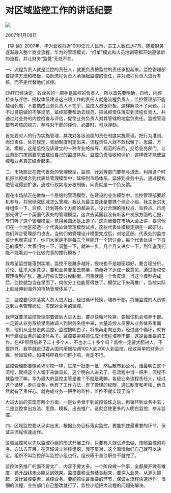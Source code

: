 # 对区域监控工作的讲话纪要
<img class="pv" src="https://api.visitor.plantree.me/visitor-badge/pv?namespace=plantree.me&key=renzhengfei-speeches/对区域监控工作的讲话纪要.md">



2007年1月08日



【导  读】2007年，华为营收将近1000亿元人民币，员工人数已达7万。随着财务逐渐融入整个商业流程，华为的管理模式、“打单”模式和人员培训等都开始遵循新的流程，并让财务“监管”无处不在。



一、流程负责人就是监控的责任人，就要负责把监控的责任承担起来。监控管理部要提供方法和模板，协助流程负责人承担起监控的责任，并对流程负责人进行考核，而不是代替他们监控。

EMT已经决定，各业务的一把手是监控的负责人。所以首先要明确，自检、内控检查与评估、授权体系建设这三项工作的责任人就是流程负责人，监控管理部不能越俎代庖，不要搞成业务负责人不在乎，监控人员很积极，这样解决不了问题。只不过目前做的不够规范，监控部要帮助去规范，把监控责任落实到流程负责人，并通过对业务的内控检查与评估，促使业务负责人对其管辖的地盘负责任。监控管理部有考核的权力，参与对干部的评价，必要时，可以弹劾。

首先要对人的行为实施管理，其次对各级流程的责任制度实施管理。把行为准则、岗位责任、处罚规定、奖励制度制定出来，流程责任人就不敢松懈了。思路、方法、模板，这是监控应该建立的一种专业的指导、规范的东西，交给业务部门，让业务部门按照要求去建设自己的监控体系，监控负责验收和评价，这样做才能使监控和业务真正结合起来。

二、市场部正在做代表处的管理模型，监控、计划等部门要参与进去。利用这个时机把监控揉合到代表处管理模型中，延伸到市场体系，延伸到业务中去。通过授权使管理得到扩张，通过行权实现分权制衡，问责就是一个负反馈。

现在市场部正在做每一个层级的管理模型，在建设的业务模型中，监控管理部要趁机参与，共同研究区域怎么管理。我认为最主要还是要搞个综合小组，我主张洪天峰组织一下，监控、计划等各个方面的都进去，设计合理的授权点、监控点。市场部先做了一个英国代表处的管理模型，这次去英国我没有听客户发展方面的汇报，专门听了这个管理模型，觉得英国还是上道了。这次我要在市场大会上讲，要求他们在一个地区部选一个代表处做管理模型试点，这些代表处模板定期在一起研讨，你们综合管理部门也去。当他们的管理设计模型完成后，对地区部、代表处的监控设计也就完成了。你们大家是不是每三个月能开一个研讨会，每个代表处讲一下自己的模型，大家归纳一下，调整一下，就进一步，几个月又进步一下，到年底我们能不能看到一个比较完善的推行模板？

我希望监控能落到实地，监控不是越多越好，授权也不是越密越好，要合理分析、讨论、征求大家意见，要和业务变革去商量，商量好了达成一致意见。通过授权使管理得到扩张，通过行权实现分权制衡，问责就是一个负反馈。当这个模型完成后，监控就包含在里面了，岗位分工也能管得住了。模型定下来再推广，监控实际上就延伸到海外的市场管理体系了。

三、监控要尽快落实人员大进大出，经过循环轮换，培养干部，将懂监控的人员输送到业务管理岗位，实现对业务的监控。

我早就要求监控管理部要做到大进大出，要尽快循环轮换，要抓住机会培养干部。一定要从业务系统里面抽调人到财务系统中来，大量监控人员要从业务体系里面来，他们从业务走向监控，监控搞明白了，将来再走向业务，经过这个循环，就有利于建成业务的监控体系了。监控要紧紧抓住应付流程培养干部，这是最重要的工作。在AP项目培养了二十多个人，不也才二十多个吗？监控一定要大胆进人，不要排外。我早就说过要从国内用服抽调100人到200人到监控。经过简单的财务训练，参加监控。如果纯粹靠你们孵小鸡，肯定不行。

监控管理部要像黄埔军校一样，进来一批走一批，然后散布到公司，谁最明白这个流程，就把这个人留下来做县长，这个明白人进去了，在流程中当一把手，流程不就监控了嘛。华为最大的监控主管是谁？不就是我嘛。各级业务流程责任人，经过这个循环，走向业务，他有了工作方法，有了管理的权限，通过制度和考核，他自然就有了责任心。就完成业务一把手的监控，监控不就实现了吗？

大进大出的实现有两个方面，一是业务骨干到监控锻炼之后，再循环到业务中去；二是监控拿出方法、思路、模板，出去推广。这就会使更多的人明白监控，参与监控。

四、区域监控要从现实出发，根据业务目标落实监控，要能抓住最重要的环节，保证主流程快速运作。

区域监控可以先以监控小组的形式开展工作，只要有人就试点去做，按照监控的程序、方法去开展。在区域设立监控组织，我不反对，这个事情你们自己就可以决定。组织不叫监控部叫监控小组也行，组长等于总监职务不就完了。

监控体系推广的面不要太广，内容不要太多。一个阶段做一件事，全都展开做有难度，铺开战线未必能达到效果。监控要和业务结合起来，要深入业务，从源头抓起，设计监控要素，监控业务。要能抓住最重要的环节，保证主流程快速运作。很细的流程，业务部门自己整改就行了，监控小组把大流程的问题先解决。
